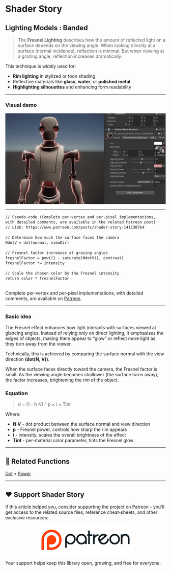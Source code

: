 # Shader Story

## Lighting Models : Banded

> The **Fresnel Lighting** describes how the amount of reflected light on a surface depends on the viewing angle.
When looking directly at a surface (normal incidence), reflection is minimal. But when viewing at a grazing angle, reflection increases dramatically.

This technique is widely used for:
- **Rim lighting** in stylized or toon shading
- Reflective materials like **glass**, **water**, or **polished metal**
- **Highlighting silhouettes** and enhancing form readability

---

### Visual demo

<p align="center">
<img src="https://github.com/DeGGeD/ShaderStory/blob/main/Resources/Images/Chapters/Lighting/Models/Fresnel/DA_Lighting_Models_Fresnel_Demo_01.gif" alt="Shader Story: Lighting Models - Fresnel" title="Shader Story: Lighting Models - Fresnel">
</p>

---

```hlsl
// Pseudo-code (Complete per-vertex and per-pixel implementations, with detailed comments, are available in the related Patreon post)
// Link: https://www.patreon.com/posts/shader-story-141138764

// Determine how much the surface faces the camera
NdotV = dot(normal, viewDir)

// Fresnel factor increases at grazing angles
fresnelFactor = pow((1 - saturate(NdotV)), contrast)
fresnelFactor *= intensity

// Scale the chosen color by the Fresnel intensity
return color * fresnelFactor


```

Complete per-vertex and per-pixel implementations, with detailed comments, are available on [Patreon](https://www.patreon.com/posts/shader-story-141138764).

---

### Basic idea

The Fresnel effect enhances how light interacts with surfaces viewed at glancing angles.
Instead of relying only on direct lighting, it emphasizes the edges of objects, making them appear to “glow” or reflect more light as they turn away from the viewer.

Technically, this is achieved by comparing the surface normal with the view direction **(dot(N, V))**.

When the surface faces directly toward the camera, the Fresnel factor is small.
As the viewing angle becomes shallower (the surface turns away), the factor increases, brightening the rim of the object.


### Equation

> d = (1 - N·V) ^ p × i × Tint

Where:

- **N·V** - dot product between the surface normal and view direction
- **p** - Fresnel power, controls how sharp the rim appears
- **i** - intensity, scales the overall brightness of the effect
- **Tint** - per-material color parameter, tints the Fresnel glow

---

## 🔗 Related Functions

[Dot](https://github.com/DeGGeD/ShaderStory/blob/main/Chapters/CommonFunctions/Dot.md) • [Power](https://github.com/DeGGeD/ShaderStory/blob/main/Chapters/CommonFunctions/Power.md)

---

## ❤️ Support Shader Story

If this article helped you, consider supporting the project on Patreon - you'll get access to the related source files, reference cheat-sheets, and other exclusive resources:

<p align="center">
  <a href="https://www.patreon.com/decompiled_art" target="_blank">
    <img src="https://github.com/DeGGeD/ShaderStory/blob/main/Resources/Images/Github/ShaderStory_Github_Patreon.jpg" alt="DecompiledArt on Patreon">
  </a>
</p>

Your support helps keep this library open, growing, and free for everyone.
